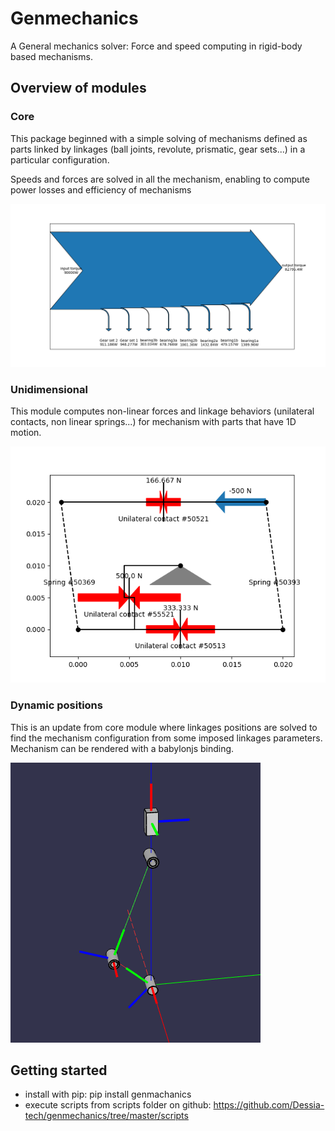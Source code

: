 # Genmechanics

A General mechanics solver: Force and speed computing in rigid-body based mechanisms.

## Overview of modules

### Core 
This package beginned with a simple solving of mechanisms defined as parts linked by linkages (ball joints, revolute, prismatic, gear sets...) in a particular configuration. 

Speeds and forces are solved in all the mechanism, enabling to compute power losses and efficiency of mechanisms

![Sankey](https://github.com/Dessia-tech/genmechanics/raw/master/doc/source/images/sankey.png)

### Unidimensional
This module computes non-linear forces and linkage behaviors (unilateral contacts, non linear springs...) for mechanism with parts that have 1D motion.

![unidimensional](https://github.com/Dessia-tech/genmechanics/raw/master/doc/source/images/unidimensional_ballbearings.png)

### Dynamic positions
This is an update from core module where linkages positions are solved to find the mechanism configuration from some imposed linkages parameters.
Mechanism can be rendered with a babylonjs binding.

![crank_rod](https://github.com/Dessia-tech/genmechanics/raw/master/doc/source/images/crank_rod.png)


## Getting started
- install with pip: pip install genmachanics
- execute scripts from scripts folder on github: https://github.com/Dessia-tech/genmechanics/tree/master/scripts



